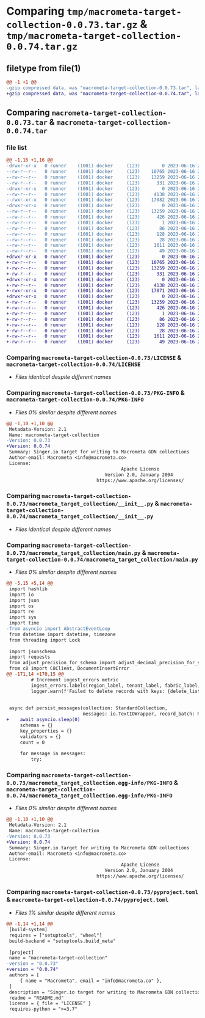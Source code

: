 # Comparing `tmp/macrometa-target-collection-0.0.73.tar.gz` & `tmp/macrometa-target-collection-0.0.74.tar.gz`

## filetype from file(1)

```diff
@@ -1 +1 @@
-gzip compressed data, was "macrometa-target-collection-0.0.73.tar", last modified: Fri Jun 16 20:20:06 2023, max compression
+gzip compressed data, was "macrometa-target-collection-0.0.74.tar", last modified: Fri Jun 16 21:06:28 2023, max compression
```

## Comparing `macrometa-target-collection-0.0.73.tar` & `macrometa-target-collection-0.0.74.tar`

### file list

```diff
@@ -1,16 +1,16 @@
-drwxr-xr-x   0 runner    (1001) docker     (123)        0 2023-06-16 20:20:06.775015 macrometa-target-collection-0.0.73/
--rw-r--r--   0 runner    (1001) docker     (123)    10765 2023-06-16 20:19:47.000000 macrometa-target-collection-0.0.73/LICENSE
--rw-r--r--   0 runner    (1001) docker     (123)    13259 2023-06-16 20:20:06.775015 macrometa-target-collection-0.0.73/PKG-INFO
--rw-r--r--   0 runner    (1001) docker     (123)      331 2023-06-16 20:19:47.000000 macrometa-target-collection-0.0.73/README.md
-drwxr-xr-x   0 runner    (1001) docker     (123)        0 2023-06-16 20:20:06.775015 macrometa-target-collection-0.0.73/macrometa_target_collection/
--rw-r--r--   0 runner    (1001) docker     (123)     4138 2023-06-16 20:19:47.000000 macrometa-target-collection-0.0.73/macrometa_target_collection/__init__.py
--rwxr-xr-x   0 runner    (1001) docker     (123)    17082 2023-06-16 20:19:47.000000 macrometa-target-collection-0.0.73/macrometa_target_collection/main.py
-drwxr-xr-x   0 runner    (1001) docker     (123)        0 2023-06-16 20:20:06.775015 macrometa-target-collection-0.0.73/macrometa_target_collection.egg-info/
--rw-r--r--   0 runner    (1001) docker     (123)    13259 2023-06-16 20:20:06.000000 macrometa-target-collection-0.0.73/macrometa_target_collection.egg-info/PKG-INFO
--rw-r--r--   0 runner    (1001) docker     (123)      426 2023-06-16 20:20:06.000000 macrometa-target-collection-0.0.73/macrometa_target_collection.egg-info/SOURCES.txt
--rw-r--r--   0 runner    (1001) docker     (123)        1 2023-06-16 20:20:06.000000 macrometa-target-collection-0.0.73/macrometa_target_collection.egg-info/dependency_links.txt
--rw-r--r--   0 runner    (1001) docker     (123)       86 2023-06-16 20:20:06.000000 macrometa-target-collection-0.0.73/macrometa_target_collection.egg-info/entry_points.txt
--rw-r--r--   0 runner    (1001) docker     (123)      128 2023-06-16 20:20:06.000000 macrometa-target-collection-0.0.73/macrometa_target_collection.egg-info/requires.txt
--rw-r--r--   0 runner    (1001) docker     (123)       28 2023-06-16 20:20:06.000000 macrometa-target-collection-0.0.73/macrometa_target_collection.egg-info/top_level.txt
--rw-r--r--   0 runner    (1001) docker     (123)     1611 2023-06-16 20:19:47.000000 macrometa-target-collection-0.0.73/pyproject.toml
--rw-r--r--   0 runner    (1001) docker     (123)       49 2023-06-16 20:20:06.775015 macrometa-target-collection-0.0.73/setup.cfg
+drwxr-xr-x   0 runner    (1001) docker     (123)        0 2023-06-16 21:06:28.549116 macrometa-target-collection-0.0.74/
+-rw-r--r--   0 runner    (1001) docker     (123)    10765 2023-06-16 21:06:03.000000 macrometa-target-collection-0.0.74/LICENSE
+-rw-r--r--   0 runner    (1001) docker     (123)    13259 2023-06-16 21:06:28.549116 macrometa-target-collection-0.0.74/PKG-INFO
+-rw-r--r--   0 runner    (1001) docker     (123)      331 2023-06-16 21:06:03.000000 macrometa-target-collection-0.0.74/README.md
+drwxr-xr-x   0 runner    (1001) docker     (123)        0 2023-06-16 21:06:28.545116 macrometa-target-collection-0.0.74/macrometa_target_collection/
+-rw-r--r--   0 runner    (1001) docker     (123)     4138 2023-06-16 21:06:03.000000 macrometa-target-collection-0.0.74/macrometa_target_collection/__init__.py
+-rwxr-xr-x   0 runner    (1001) docker     (123)    17071 2023-06-16 21:06:03.000000 macrometa-target-collection-0.0.74/macrometa_target_collection/main.py
+drwxr-xr-x   0 runner    (1001) docker     (123)        0 2023-06-16 21:06:28.549116 macrometa-target-collection-0.0.74/macrometa_target_collection.egg-info/
+-rw-r--r--   0 runner    (1001) docker     (123)    13259 2023-06-16 21:06:28.000000 macrometa-target-collection-0.0.74/macrometa_target_collection.egg-info/PKG-INFO
+-rw-r--r--   0 runner    (1001) docker     (123)      426 2023-06-16 21:06:28.000000 macrometa-target-collection-0.0.74/macrometa_target_collection.egg-info/SOURCES.txt
+-rw-r--r--   0 runner    (1001) docker     (123)        1 2023-06-16 21:06:28.000000 macrometa-target-collection-0.0.74/macrometa_target_collection.egg-info/dependency_links.txt
+-rw-r--r--   0 runner    (1001) docker     (123)       86 2023-06-16 21:06:28.000000 macrometa-target-collection-0.0.74/macrometa_target_collection.egg-info/entry_points.txt
+-rw-r--r--   0 runner    (1001) docker     (123)      128 2023-06-16 21:06:28.000000 macrometa-target-collection-0.0.74/macrometa_target_collection.egg-info/requires.txt
+-rw-r--r--   0 runner    (1001) docker     (123)       28 2023-06-16 21:06:28.000000 macrometa-target-collection-0.0.74/macrometa_target_collection.egg-info/top_level.txt
+-rw-r--r--   0 runner    (1001) docker     (123)     1611 2023-06-16 21:06:03.000000 macrometa-target-collection-0.0.74/pyproject.toml
+-rw-r--r--   0 runner    (1001) docker     (123)       49 2023-06-16 21:06:28.549116 macrometa-target-collection-0.0.74/setup.cfg
```

### Comparing `macrometa-target-collection-0.0.73/LICENSE` & `macrometa-target-collection-0.0.74/LICENSE`

 * *Files identical despite different names*

### Comparing `macrometa-target-collection-0.0.73/PKG-INFO` & `macrometa-target-collection-0.0.74/PKG-INFO`

 * *Files 0% similar despite different names*

```diff
@@ -1,10 +1,10 @@
 Metadata-Version: 2.1
 Name: macrometa-target-collection
-Version: 0.0.73
+Version: 0.0.74
 Summary: Singer.io target for writing to Macrometa GDN collections
 Author-email: Macrometa <info@macrometa.co>
 License: 
                                          Apache License
                                    Version 2.0, January 2004
                                 https://www.apache.org/licenses/
```

### Comparing `macrometa-target-collection-0.0.73/macrometa_target_collection/__init__.py` & `macrometa-target-collection-0.0.74/macrometa_target_collection/__init__.py`

 * *Files identical despite different names*

### Comparing `macrometa-target-collection-0.0.73/macrometa_target_collection/main.py` & `macrometa-target-collection-0.0.74/macrometa_target_collection/main.py`

 * *Files 0% similar despite different names*

```diff
@@ -5,15 +5,14 @@
 import hashlib
 import io
 import json
 import os
 import re
 import sys
 import time
-from asyncio import AbstractEventLoop
 from datetime import datetime, timezone
 from threading import Lock
 
 import jsonschema
 import requests
 from adjust_precision_for_schema import adjust_decimal_precision_for_schema
 from c8 import C8Client, DocumentInsertError
@@ -171,14 +170,15 @@
         # Increment ingest_errors metric
         ingest_errors.labels(region_label, tenant_label, fabric_label, workflow_label).inc()
         logger.warn(f'Failed to delete records with keys: {delete_list}. {e}')
 
 
 async def persist_messages(collection: StandardCollection,
                            messages: io.TextIOWrapper, record_batch: RecordBatch, state):
+    await asyncio.sleep(0)
     schemas = {}
     key_properties = {}
     validators = {}
     count = 0
 
     for message in messages:
         try:
```

### Comparing `macrometa-target-collection-0.0.73/macrometa_target_collection.egg-info/PKG-INFO` & `macrometa-target-collection-0.0.74/macrometa_target_collection.egg-info/PKG-INFO`

 * *Files 0% similar despite different names*

```diff
@@ -1,10 +1,10 @@
 Metadata-Version: 2.1
 Name: macrometa-target-collection
-Version: 0.0.73
+Version: 0.0.74
 Summary: Singer.io target for writing to Macrometa GDN collections
 Author-email: Macrometa <info@macrometa.co>
 License: 
                                          Apache License
                                    Version 2.0, January 2004
                                 https://www.apache.org/licenses/
```

### Comparing `macrometa-target-collection-0.0.73/pyproject.toml` & `macrometa-target-collection-0.0.74/pyproject.toml`

 * *Files 1% similar despite different names*

```diff
@@ -1,14 +1,14 @@
 [build-system]
 requires = ["setuptools", "wheel"]
 build-backend = "setuptools.build_meta"
 
 [project]
 name = "macrometa-target-collection"
-version = "0.0.73"
+version = "0.0.74"
 authors = [
     { name = "Macrometa", email = "info@macrometa.co" },
 ]
 description = "Singer.io target for writing to Macrometa GDN collections"
 readme = "README.md"
 license = { file = "LICENSE" }
 requires-python = ">=3.7"
```

